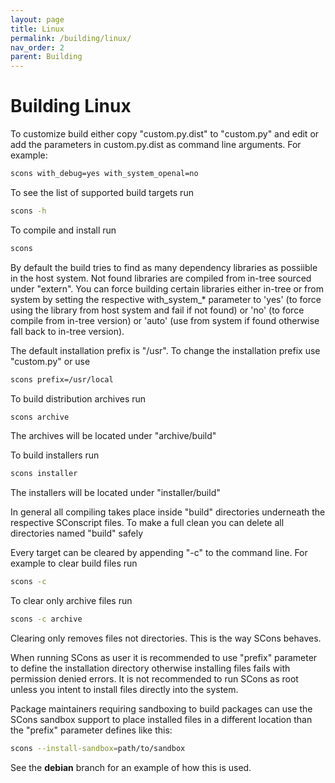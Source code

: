 ```yaml
---
layout: page
title: Linux
permalink: /building/linux/
nav_order: 2
parent: Building
---
```


# Building Linux

To customize build either copy "custom.py.dist" to "custom.py" and edit or add the
parameters in custom.py.dist as command line arguments. For example:

```bash
scons with_debug=yes with_system_openal=no
```

To see the list of supported build targets run

```bash
scons -h
```

To compile and install run

```bash
scons
```

By default the build tries to find as many dependency libraries as possiible in
the host system. Not found libraries are compiled from in-tree sourced under "extern".
You can force building certain libraries either in-tree or from system by setting the
respective with_system_* parameter to 'yes' (to force using the library from host
system and fail if not found) or 'no' (to force compile from in-tree version) or
'auto' (use from system if found otherwise fall back to in-tree version).

The default installation prefix is "/usr". To change the installation prefix use
"custom.py" or use

```bash
scons prefix=/usr/local
```

To build distribution archives run

```bash
scons archive
```

The archives will be located under "archive/build"

To build installers run

```bash
scons installer
```

The installers will be located under "installer/build"

In general all compiling takes place inside "build" directories underneath the
respective SConscript files. To make a full clean you can delete all directories
named "build" safely

Every target can be cleared by appending "-c" to the command line. For example
to clear build files run

```bash
scons -c
```

To clear only archive files run

```bash
scons -c archive
```

Clearing only removes files not directories. This is the way SCons behaves.

When running SCons as user it is recommended to use "prefix" parameter to define
the installation directory otherwise installing files fails with permission
denied errors. It is not recommended to run SCons as root unless you intent to
install files directly into the system.

Package maintainers requiring sandboxing to build packages can use the SCons
sandbox support to place installed files in a different location than the
"prefix" parameter defines like this:

```bash
scons --install-sandbox=path/to/sandbox
```

See the __debian__ branch for an example of how this is used.
